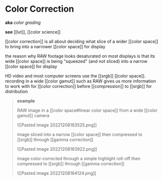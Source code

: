 # Color Correction

**aka** _color grading_

**see** [[lut]], [[color science]]

[[color correction]] is all about deciding what slice of a wider [[color space]] to bring into a narrower [[color space]] for display

the reason why RAW footage looks desaturated on most displays is that its wide [[color space]] is being "squeezed" (and not sliced) into a narrow [[color space]] for display

HD video and most computer screens use the [[srgb]] [[color space]]. recording in a wide [[color gamut]] such as RAW gives us more information to work with for [[color correction]] before [[compression]] to [[srgb]] for distribution

> **example**
>
> RAW image in a [[color space#linear color space]] from a wide [[color gamut]] camera
>
> ![[Pasted image 20221208163525.png]]
>
> image sliced into a narrow [[color space]] then compressed to [[srgb]] through [[gamma correction]]
>
> ![[Pasted image 20221208163922.png]]
>
> image color-corrected through a simple highlight roll-off then compressed to [[srgb]] through [[gamma correction]]
>
> ![[Pasted image 20221208164124.png]]

